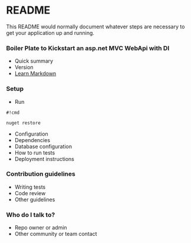 # README #

This README would normally document whatever steps are necessary to get your application up and running.

### Boiler Plate to Kickstart an asp.net MVC WebApi with DI ###

* Quick summary
* Version
* [Learn Markdown](https://bitbucket.org/tutorials/markdowndemo)

### Setup ###

* Run 
```
#!cmd

nuget restore
```

* Configuration
* Dependencies
* Database configuration
* How to run tests
* Deployment instructions

### Contribution guidelines ###

* Writing tests
* Code review
* Other guidelines

### Who do I talk to? ###

* Repo owner or admin
* Other community or team contact